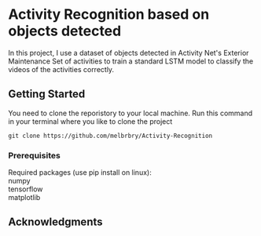 # Activity Recognition based on objects detected

In this project, I use a dataset of objects detected in Activity Net's Exterior Maintenance Set of activities to train a  standard LSTM model to classify the videos of the activities correctly. 

## Getting Started

You need to clone the reporistory to your local machine. Run this command in your terminal where you like to clone the project

```
git clone https://github.com/melbrbry/Activity-Recognition
```

### Prerequisites

Required packages (use pip install on linux):  
numpy  
tensorflow  
matplotlib  


## Acknowledgments

